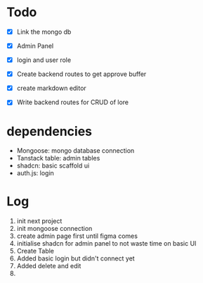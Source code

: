 # Todo
- [x] Link the mongo db
- [x] Admin Panel
- [x] login and user role
- [x] Create backend routes to get approve buffer
- [x] create markdown editor
- [x] Write backend routes for CRUD of lore


# dependencies 
- Mongoose: mongo database connection
- Tanstack table: admin tables
- shadcn: basic scaffold ui
- auth.js: login

# Log
1. init next project
2. init mongoose connection
3. create admin page first until figma comes
4. initialise shadcn for admin panel to not waste time on basic UI
5. Create Table
6. Added basic login but didn't connect yet
7. Added delete and edit 
8. 
